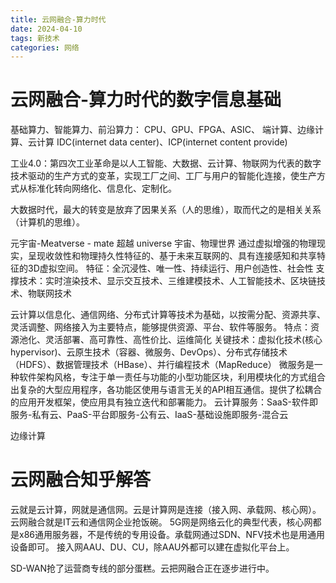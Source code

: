 ```yaml
---
title: 云网融合-算力时代
date: 2024-04-10
tags: 新技术
categories: 网络
---
```


# 云网融合-算力时代的数字信息基础
<!--more-->

基础算力、智能算力、前沿算力：
CPU、GPU、FPGA、ASIC、
端计算、边缘计算、云计算
IDC(internet data center)、ICP(internet content provide)


工业4.0：第四次工业革命是以人工智能、大数据、云计算、物联网为代表的数字技术驱动的生产方式的变革，实现工厂之间、工厂与用户的智能化连接，使生产方式从标准化转向网络化、信息化、定制化。

大数据时代，最大的转变是放弃了因果关系（人的思维），取而代之的是相关关系（计算机的思维）。

元宇宙-Meatverse - mate 超越 universe 宇宙、物理世界
通过虚拟增强的物理现实，呈现收敛性和物理持久性特征的、基于未来互联网的、具有连接感知和共享特征的3D虚拟空间。
特征：全沉浸性、唯一性、持续运行、用户创造性、社会性
支撑技术：实时渲染技术、显示交互技术、三维建模技术、人工智能技术、区块链技术、物联网技术

云计算以信息化、通信网络、分布式计算等技术为基础，以按需分配、资源共享、灵活调整、网络接入为主要特点，能够提供资源、平台、软件等服务。
特点：资源池化、灵活部署、高可靠性、高性价比、运维简化
关键技术：虚拟化技术(核心hypervisor)、云原生技术（容器、微服务、DevOps）、分布式存储技术（HDFS）、数据管理技术（HBase）、并行编程技术（MapReduce）
微服务是一种软件架构风格，专注于单一责任与功能的小型功能区块，利用模块化的方式组合出复杂的大型应用程序，各功能区使用与语言无关的API相互通信。提供了松耦合的应用开发框架，使应用具有独立迭代和部署能力。
云计算服务：SaaS-软件即服务-私有云、PaaS-平台即服务-公有云、IaaS-基础设施即服务-混合云

边缘计算




# 云网融合知乎解答
云就是云计算，网就是通信网。云是计算网是连接（接入网、承载网、核心网）。
云网融合就是IT云和通信网企业抢饭碗。
5G网是网络云化的典型代表，核心网都是x86通用服务器，不是传统的专用设备。承载网通过SDN、NFV技术也是用通用设备即可。
接入网AAU、DU、CU，除AAU外都可以建在虚拟化平台上。

SD-WAN抢了运营商专线的部分蛋糕。云把网融合正在逐步进行中。